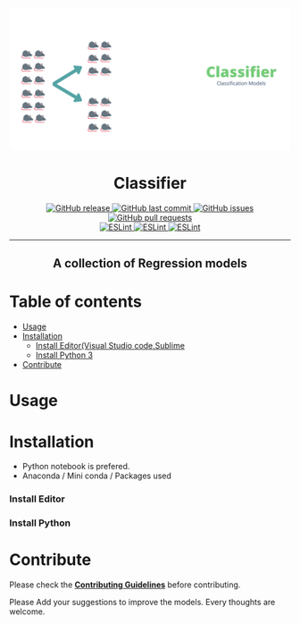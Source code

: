 ![](./assets/preview.png)
<h1 align='center'>Classifier</h1>
<p align="center">
  <a href="https://github.com/SandeepBalachandran/Heart-Disease-Classifier/releases/" target="_blank">
    <img alt="GitHub release" src="https://img.shields.io/github/v/release/SandeepBalachandran/Heart-Disease-Classifier?include_prereleases&style=flat-square">
  </a>

  <a href="https://github.com/SandeepBalachandran/Heart-Disease-Classifier/commits/master" target="_blank">
    <img src="https://img.shields.io/github/last-commit/SandeepBalachandran/Heart-Disease-Classifier?style=flat-square" alt="GitHub last commit">
  </a>

  <a href="https://github.com/SandeepBalachandran/Heart-Disease-Classifier/issues" target="_blank">
    <img src="https://img.shields.io/github/issues/SandeepBalachandran/Heart-Disease-Classifier?style=flat-square&color=red" alt="GitHub issues">
  </a>

  <a href="https://github.com/SandeepBalachandran/Heart-Disease-Classifier/pulls" target="_blank">
    <img src="https://img.shields.io/github/issues-pr/SandeepBalachandran/Heart-Disease-Classifier?style=flat-square&color=blue" alt="GitHub pull requests">
  </a>

  </br>

  <a href="https://standardjs.com" target="_blank">
    <img alt="ESLint" src="https://img.shields.io/badge/code_style-standard-brightgreen.svg?style=flat-square">
  </a>
  
  <a href="" target="_blank">
    <img alt="ESLint" src="https://img.shields.io/github/stars/SandeepBalachandran/Heart-Disease-Classifier">
  </a>
  
  <a href="" target="_blank">
    <img alt="ESLint" src="https://img.shields.io/github/forks/SandeepBalachandran/Heart-Disease-Classifier">
  </a>
  
</p>
<hr>

<h2 align="center">A collection of Regression models</h2> 

# Table of contents

- [Usage](#usage)
- [Installation](#installation)
    - [Install Editor(Visual Studio code,Sublime](#install-editor)
    - [Install Python 3](#install-python)
- [Contribute](#contribute)

# Usage



# Installation
- Python notebook is prefered.
- Anaconda / Mini conda / Packages used

### Install Editor


###  Install Python


# Contribute
Please check the [**Contributing Guidelines**](https://github.com/SandeepBalachandran/Predictor/blob/master/CONTRIBUTING.md) before contributing.

Please Add your suggestions to improve the models. Every thoughts are welcome.
